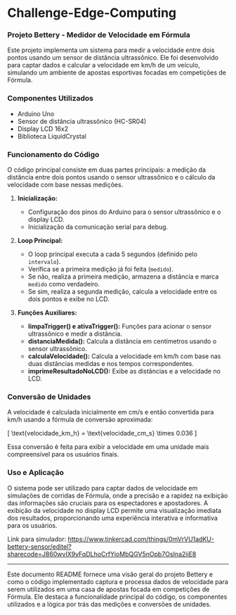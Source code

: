 # Challenge-Edge-Computing
### Projeto Bettery - Medidor de Velocidade em Fórmula

Este projeto implementa um sistema para medir a velocidade entre dois pontos usando um sensor de distância ultrassônico. Ele foi desenvolvido para captar dados e calcular a velocidade em km/h de um veículo, simulando um ambiente de apostas esportivas focadas em competições de Fórmula.

### Componentes Utilizados

- Arduino Uno
- Sensor de distância ultrassônico (HC-SR04)
- Display LCD 16x2
- Biblioteca LiquidCrystal

### Funcionamento do Código

O código principal consiste em duas partes principais: a medição da distância entre dois pontos usando o sensor ultrassônico e o cálculo da velocidade com base nessas medições.

1. **Inicialização:**
   - Configuração dos pinos do Arduino para o sensor ultrassônico e o display LCD.
   - Inicialização da comunicação serial para debug.

2. **Loop Principal:**
   - O loop principal executa a cada 5 segundos (definido pelo `intervalo`).
   - Verifica se a primeira medição já foi feita (`medido`).
   - Se não, realiza a primeira medição, armazena a distância e marca `medido` como verdadeiro.
   - Se sim, realiza a segunda medição, calcula a velocidade entre os dois pontos e exibe no LCD.

3. **Funções Auxiliares:**
   - **limpaTrigger() e ativaTrigger():** Funções para acionar o sensor ultrassônico e medir a distância.
   - **distanciaMedida():** Calcula a distância em centímetros usando o sensor ultrassônico.
   - **calculaVelocidade():** Calcula a velocidade em km/h com base nas duas distâncias medidas e nos tempos correspondentes.
   - **imprimeResultadoNoLCD():** Exibe as distâncias e a velocidade no LCD.

### Conversão de Unidades

A velocidade é calculada inicialmente em cm/s e então convertida para km/h usando a fórmula de conversão aproximada:

\[ \text{velocidade\_km\_h} = \text{velocidade\_cm\_s} \times 0.036 \]

Essa conversão é feita para exibir a velocidade em uma unidade mais compreensível para os usuários finais.

### Uso e Aplicação

O sistema pode ser utilizado para captar dados de velocidade em simulações de corridas de Fórmula, onde a precisão e a rapidez na exibição das informações são cruciais para os espectadores e apostadores. A exibição da velocidade no display LCD permite uma visualização imediata dos resultados, proporcionando uma experiência interativa e informativa para os usuários.

Link para simulador: https://www.tinkercad.com/things/0mVrVU1adKU-bettery-sensor/editel?sharecode=J860wvIX9yFqDLhoCrfYioMbQGV5nOpb7OsIna2iiE8

---

Este documento README fornece uma visão geral do projeto Bettery e como o código implementado captura e processa dados de velocidade para serem utilizados em uma casa de apostas focada em competições de Fórmula. Ele destaca a funcionalidade principal do código, os componentes utilizados e a lógica por trás das medições e conversões de unidades.
